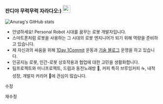 ### 잔디야 무럭무럭 자라다오:) <img src="https://media.giphy.com/media/hvRJCLFzcasrR4ia7z/giphy.gif" width="25px">

![Anurag's GitHub stats](https://github-readme-stats.vercel.app/api?username=hweebaak&show_icons=true&theme=gruvbox)

- 안녕하세요! Personal Robot 시대를 꿈꾸는 로봇 개발자입니다.
- 스마트폰처럼 로봇을 사용하는 그 시대의 로봇 엔지니어가 되기 위해 역량을 준비하고 있습니다.
- 제 자신과의 싸움을 위해 [1Day 1Commit](https://github.com/updaun) 운동과 [기술 블로그](https://updaun.tistory.com/) 운영을 하고 있습니다.
- 인공지능 로봇, 인간-로봇 상호작용과 협업에 대한 고민을 생활화합니다.
- 팀프로젝트와 미니프로젝트, 드럼과 동전노래방 🎼, 커피 특히 브루잉커피 ☕, 내적 성장, 개발자 커리어 🌱에 관심이 많습니다.

수정

재수정